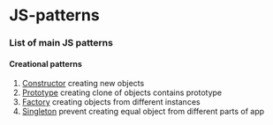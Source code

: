 # JS-patterns
### List of main JS patterns
#### Creational patterns

1. [Constructor](https://github.com/efnushtaev/JS-patterns/blob/main/CreationalPatterns/Constructor.js) creating new objects
2. [Prototype](https://github.com/efnushtaev/JS-patterns/blob/main/CreationalPatterns/Prototype.js) creating clone of objects contains prototype
3. [Factory](https://github.com/efnushtaev/JS-patterns/blob/main/CreationalPatterns/Factory.js) creating objects from different instances
4. [Singleton](https://github.com/efnushtaev/JS-patterns/blob/main/CreationalPatterns/Singleton.js) prevent creating equal object from different parts of app
